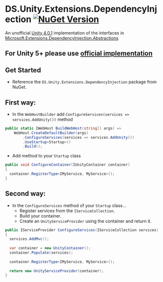 # DS.Unity.Extensions.DependencyInjection [![NuGet Version](https://buildstats.info/nuget/DS.Unity.Extensions.DependencyInjection)](https://www.nuget.org/packages/DS.Unity.Extensions.DependencyInjection/)

An unofficial [Unity 4.0.1](https://www.nuget.org/packages/Unity/4.0.1) implementation of the interfaces in [Microsoft.Extensions.DependencyInjection.Abstractions](https://github.com/aspnet/DependencyInjection) 

## For Unity 5+ please use [official implementation](https://github.com/unitycontainer/microsoft-dependency-injection)

## Get Started
- Reference the `DS.Unity.Extensions.DependencyInjection` package from NuGet.

## First way:
- In the `WebHostBuilder` add `ConfigureServices(services => services.AddUnity())` method

```C#
public static IWebHost BuildWebHost(string[] args) =>
    WebHost.CreateDefaultBuilder(args)
        .ConfigureServices(services => services.AddUnity())
        .UseStartup<Startup>()
        .Build();
```
- Add method to your `Startup` class
```C#
public void ConfigureContainer(IUnityContainer container)
{
  container.RegisterType<IMyService, MyService>();
}
```

## Second way:
- In the `ConfigureServices` method of your `Startup` class...
  - Register services from the `IServiceCollection`.
  - Build your container.
  - Create an `UnityServiceProvider` using the container and return it.

```C#
public IServiceProvider ConfigureServices(IServiceCollection services)
{
  services.AddMvc();
  
  var container = new UnityContainer();
  container.Populate(services);
  
  container.RegisterType<IMyService, MyService>();
  
  return new UnityServiceProvider(container);
}
```
